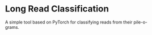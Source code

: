 # Long Read Classification

A simple tool based on PyTorch for classifying reads from their pile-o-grams.
